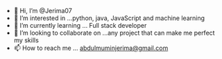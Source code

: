 - 👋 Hi, I’m @Jerima07
- 👀 I’m interested in ...python, java, JavaScript and machine learning
- 🌱 I’m currently learning ... Full stack developer
- 💞️ I’m looking to collaborate on ...any project that can make me perfect my skills
- 📫 How to reach me ... abdulmuminjerima@gmail.com

<!---
Jerima07/Jerima07 is a ✨ special ✨ repository because its `README.md` (this file) appears on your GitHub profile.
You can click the Preview link to take a look at your changes.
--->
